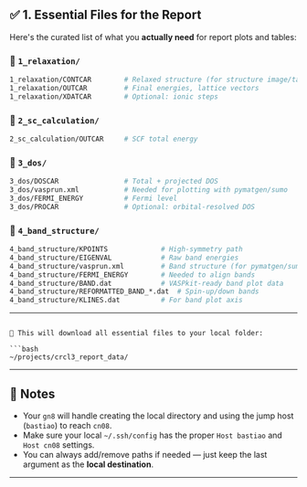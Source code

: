 ## ✅ 1. **Essential Files for the Report**

Here's the curated list of what you **actually need** for report plots and tables:

### 📁 `1_relaxation/`

```bash
1_relaxation/CONTCAR        # Relaxed structure (for structure image/table)
1_relaxation/OUTCAR         # Final energies, lattice vectors
1_relaxation/XDATCAR        # Optional: ionic steps
```

### 📁 `2_sc_calculation/`

```bash
2_sc_calculation/OUTCAR     # SCF total energy
```

### 📁 `3_dos/`

```bash
3_dos/DOSCAR                # Total + projected DOS
3_dos/vasprun.xml           # Needed for plotting with pymatgen/sumo
3_dos/FERMI_ENERGY          # Fermi level
3_dos/PROCAR                # Optional: orbital-resolved DOS
```

### 📁 `4_band_structure/`

```bash
4_band_structure/KPOINTS             # High-symmetry path
4_band_structure/EIGENVAL            # Raw band energies
4_band_structure/vasprun.xml         # Band structure (for pymatgen/sumo)
4_band_structure/FERMI_ENERGY        # Needed to align bands
4_band_structure/BAND.dat            # VASPkit-ready band plot data
4_band_structure/REFORMATTED_BAND_*.dat  # Spin-up/down bands
4_band_structure/KLINES.dat          # For band plot axis
```

---

```

📁 This will download all essential files to your local folder:

```bash
~/projects/crcl3_report_data/
```

---

## 📌 Notes

* Your `gn8` will handle creating the local directory and using the jump host (`bastiao`) to reach `cn08`.
* Make sure your local `~/.ssh/config` has the proper `Host bastiao` and `Host cn08` settings.
* You can always add/remove paths if needed — just keep the last argument as the **local destination**.

---
